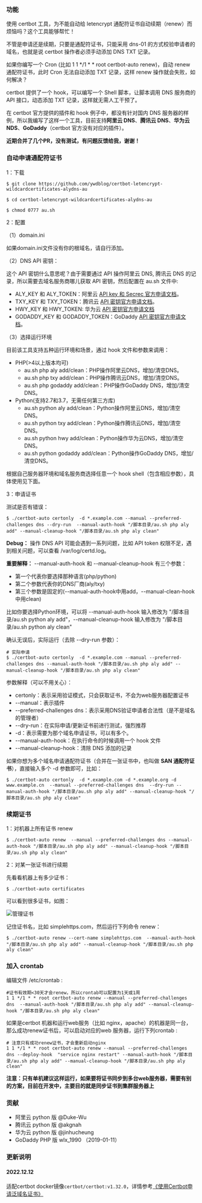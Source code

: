 ### 功能

使用 certbot 工具，为不能自动给 letencrypt 通配符证书自动续期（renew）而烦恼吗？这个工具能够帮忙！

不管是申请还是续期，只要是通配符证书，只能采用 dns-01 的方式校验申请者的域名，也就是说 certbot 操作者必须手动添加 DNS TXT 记录。

如果你编写一个 Cron (比如 1 1 */1 * * root certbot-auto renew)，自动 renew 通配符证书，此时 Cron 无法自动添加 TXT 记录，这样 renew 操作就会失败，如何解决？

certbot 提供了一个 hook，可以编写一个 Shell 脚本，让脚本调用 DNS 服务商的 API 接口，动态添加 TXT 记录，这样就无需人工干预了。

在 certbot 官方提供的插件和 hook 例子中，都没有针对国内 DNS 服务器的样例，所以我编写了这样一个工具，目前支持**阿里云 DNS**、**腾讯云 DNS**、**华为云 NDS**、**GoDaddy**（certbot 官方没有对应的插件）。

**近期合并了几个PR，没有测试，有问题反馈给我，谢谢！**

### 自动申请通配符证书

1：下载

```
$ git clone https://github.com/ywdblog/certbot-letencrypt-wildcardcertificates-alydns-au

$ cd certbot-letencrypt-wildcardcertificates-alydns-au

$ chmod 0777 au.sh
```

2：配置

（1）domain.ini

如果domain.ini文件没有你的根域名，请自行添加。

（2）DNS API 密钥：

这个 API 密钥什么意思呢？由于需要通过 API 操作阿里云 DNS, 腾讯云 DNS 的记录，所以需要去域名服务商哪儿获取 API 密钥，然后配置在 au.sh 文件中:

- ALY_KEY 和 ALY_TOKEN：阿里云 [API key 和 Secrec 官方申请文档](https://help.aliyun.com/knowledge_detail/38738.html)。
- TXY_KEY 和 TXY_TOKEN：腾讯云 [API 密钥官方申请文档](https://console.cloud.tencent.com/cam/capi)。
- HWY_KEY 和 HWY_TOKEN: 华为云 [API 密钥官方申请文档](https://support.huaweicloud.com/devg-apisign/api-sign-provide.html)
- GODADDY_KEY 和 GODADDY_TOKEN：GoDaddy [API 密钥官方申请文档](https://developer.godaddy.com/getstarted)。

（3）选择运行环境

目前该工具支持五种运行环境和场景，通过 hook 文件和参数来调用：

- PHP(>4以上版本均可)
	- au.sh php aly add/clean：PHP操作阿里云DNS，增加/清空DNS。
	- au.sh php txy add/clean：PHP操作腾讯云DNS，增加/清空DNS。
	- au.sh php godaddy add/clean：PHP操作GoDaddy DNS，增加/清空DNS。
- Python(支持2.7和3.7，无需任何第三方库)
	- au.sh python aly add/clean：Python操作阿里云DNS，增加/清空DNS。
	- au.sh python txy add/clean：Python操作腾讯云DNS，增加/清空DNS。
  - au.sh python hwy add/clean：Python操作华为云DNS，增加/清空DNS。
  - au.sh python godaddy add/clean：Python操作GoDaddy DNS，增加/清空DNS。

根据自己服务器环境和域名服务商选择任意一个 hook shell（包含相应参数），具体使用见下面。

3：申请证书

测试是否有错误：

```
$ ./certbot-auto certonly  -d *.example.com --manual --preferred-challenges dns --dry-run  --manual-auth-hook "/脚本目录/au.sh php aly add" --manual-cleanup-hook "/脚本目录/au.sh php aly clean"
```

**Debug：** 操作 DNS API 可能会遇到一系列问题，比如 API token 权限不足，遇到相关问题，可以查看 /var/log/certd.log。

**重要解释：** --manual-auth-hook 和 --manual-cleanup-hook 有三个参数：

- 第一个代表你要选择那种语言(php/python)
- 第二个参数代表你的DNS厂商(aly/txy)
- 第三个参数是固定的(--manual-auth-hook中用add，--manual-clean-hook中用clean)

比如你要选择Python环境，可以将 --manual-auth-hook 输入修改为 "/脚本目录/au.sh python aly add"，--manual-cleanup-hook 输入修改为  "/脚本目录/au.sh python aly clean"

确认无误后，实际运行（去除 --dry-run 参数）：

```
# 实际申请
$ ./certbot-auto certonly  -d *.example.com --manual --preferred-challenges dns --manual-auth-hook "/脚本目录/au.sh php aly add" --manual-cleanup-hook "/脚本目录/au.sh php aly clean"
```

参数解释（可以不用关心）：

- certonly：表示采用验证模式，只会获取证书，不会为web服务器配置证书
- --manual：表示插件
- --preferred-challenges dns：表示采用DNS验证申请者合法性（是不是域名的管理者）
- --dry-run：在实际申请/更新证书前进行测试，强烈推荐
- -d：表示需要为那个域名申请证书，可以有多个。
- --manual-auth-hook：在执行命令的时候调用一个 hook 文件
- --manual-cleanup-hook：清除 DNS 添加的记录

如果你想为多个域名申请通配符证书（合并在一张证书中，也叫做 **SAN 通配符证书**），直接输入多个 -d 参数即可，比如：

```
$ ./certbot-auto certonly  -d *.example.com -d *.example.org -d www.example.cn  --manual --preferred-challenges dns  --dry-run --manual-auth-hook "/脚本目录/au.sh php aly add" --manual-cleanup-hook "/脚本目录/au.sh php aly clean"
```

### 续期证书

1：对机器上所有证书 renew

```
$ ./certbot-auto renew  --manual --preferred-challenges dns --manual-auth-hook "/脚本目录/au.sh php aly add" --manual-cleanup-hook "/脚本目录/au.sh php aly clean"
```

2：对某一张证书进行续期

先看看机器上有多少证书：

```
$ ./certbot-auto certificates
```

可以看到很多证书，如图：

![管理证书](https://notes.newyingyong.cn/static/image/2018/2018-07-17-certbot-managercert.png)

记住证书名，比如 simplehttps.com，然后运行下列命令 renew：

```
$ ./certbot-auto renew --cert-name simplehttps.com  --manual-auth-hook "/脚本目录/au.sh php aly add" --manual-cleanup-hook "/脚本目录/au.sh php aly clean"
```

### 加入 crontab

编辑文件 /etc/crontab :

```
#证书有效期<30天才会renew，所以crontab可以配置为1天或1周
1 1 */1 * * root certbot-auto renew --manual --preferred-challenges dns  --manual-auth-hook "/脚本目录/au.sh php aly add" --manual-cleanup-hook "/脚本目录/au.sh php aly clean"
```

如果是certbot 机器和运行web服务（比如 nginx，apache）的机器是同一台，那么成功renew证书后，可以启动对应的web 服务器，运行下列crontab :

```
# 注意只有成功renew证书，才会重新启动nginx
1 1 */1 * * root certbot-auto renew --manual --preferred-challenges dns --deploy-hook  "service nginx restart" --manual-auth-hook "/脚本目录/au.sh php aly add" --manual-cleanup-hook "/脚本目录/au.sh php aly clean"
```


**注意：只有单机建议这样运行，如果要将证书同步到多台web服务器，需要有别的方案，目前在开发中，主要目的就是同步证书到集群服务器上**

### 贡献

- 阿里云 python 版 @Duke-Wu
- 腾讯云 python 版 @akgnah
- 华为云 python 版 @jinhucheung
- GoDaddy PHP 版 wlx_1990 （2019-01-11）


### 更新说明
#### 2022.12.12
适配certbot docker镜像`certbot/certbot:v1.32.0`，详情参考[《使用Certbot申请泛域名证书》](https://www.voidking.com/dev-certbot-domain-certificate/)







